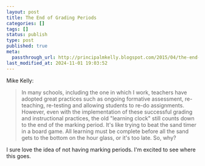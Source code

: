 ```yaml
---
layout: post
title: The End of Grading Periods
categories: []
tags: []
status: publish
type: post
published: true
meta:
  passthrough_url: http://principalmkelly.blogspot.com/2015/04/the-end-of-marking-periods.html?m=1
last_modified_at: 2024-11-01 19:03:52
---
```


Mike Kelly:


>In many schools, including the one in which I work, teachers have adopted great practices such as ongoing formative assessment, re-teaching, re-testing and allowing students to re-do assignments. However, even with the implementation of these successful grading and instructional practices, the old "learning clock" still counts down to the end of the marking period. It's like trying to beat the sand timer in a board game. All learning must be complete before all the sand gets to the bottom on the hour glass, or it's too late. So, why?



I sure love the idea of not having marking periods. I'm excited to see where this goes.
